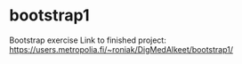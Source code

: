﻿# bootstrap1
Bootstrap exercise
Link to finished project: https://users.metropolia.fi/~roniak/DigMedAlkeet/bootstrap1/
